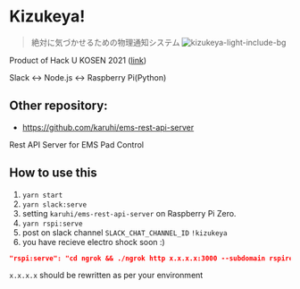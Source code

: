 # Kizukeya!
> 絶対に気づかせるための物理通知システム
![kizukeya-light-include-bg](https://user-images.githubusercontent.com/15998572/146478337-b9ebcae4-b158-4043-ae8f-5a73eff862b3.png)


Product of Hack U KOSEN 2021 ([link](https://hacku.yahoo.co.jp/kosen2021/))

Slack <-> Node.js <-> Raspberry Pi(Python)

## Other repository:

- https://github.com/karuhi/ems-rest-api-server

Rest API Server for EMS Pad Control

## How to use this

1. `yarn start`
2. `yarn slack:serve`
3. setting `karuhi/ems-rest-api-server` on Raspberry Pi Zero.
4. `yarn rspi:serve`
5. post on slack channel `SLACK_CHAT_CHANNEL_ID` `!kizukeya`
6. you have recieve electro shock soon :)

```package.json
"rspi:serve": "cd ngrok && ./ngrok http x.x.x.x:3000 --subdomain rspirelay"
```

`x.x.x.x` should be rewritten as per your environment
